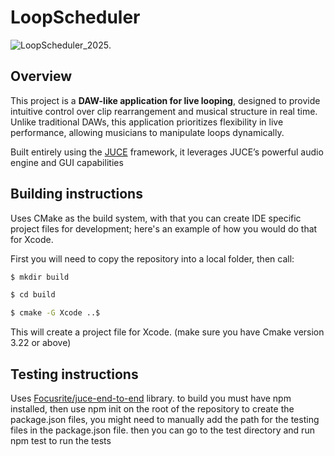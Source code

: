 # LoopScheduler

![LoopScheduler_2025](https://drive.google.com/file/d/1yD4m955-eacfMoWef-sz0ICrgxzI5WdI/view?usp=share_link).

## Overview
This project is a **DAW-like application for live looping**, designed to provide intuitive control over clip rearrangement and musical structure in real time. Unlike traditional DAWs, this application prioritizes flexibility in live performance, allowing musicians to manipulate loops dynamically.

Built entirely using the [JUCE](https://github.com/juce-framework/JUCE) framework, it leverages JUCE’s powerful audio engine and GUI capabilities

## Building instructions

Uses CMake as the build system, with that you can create IDE specific project files for development; here's an example of how you would do that for Xcode.

First you will need to copy the repository into a local folder, then call:

```bash
$ mkdir build

$ cd build

$ cmake -G Xcode ..$
```

This will create a project file for Xcode. (make sure you have Cmake version 3.22 or above)

## Testing instructions

Uses [Focusrite/juce-end-to-end](https://github.com/FocusriteGroup/juce-end-to-end/tree/main) library. to build you must have npm installed, then use npm init on the root of the repository to create the package.json files, you might need to manually add the path for the testing files in the package.json file. then you can go to the test directory and run npm test to run the tests
